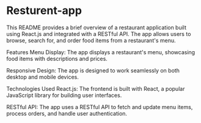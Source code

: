﻿# Resturent-app
This README provides a brief overview of a restaurant application built using React.js and integrated with a RESTful API. The app allows users to browse, search for, and order food items from a restaurant's menu.

Features
Menu Display: The app displays a restaurant's menu, showcasing food items with descriptions and prices.

Responsive Design: The app is designed to work seamlessly on both desktop and mobile devices.

Technologies Used
React.js: The frontend is built with React, a popular JavaScript library for building user interfaces.

RESTful API: The app uses a RESTful API to fetch and update menu items, process orders, and handle user authentication.

